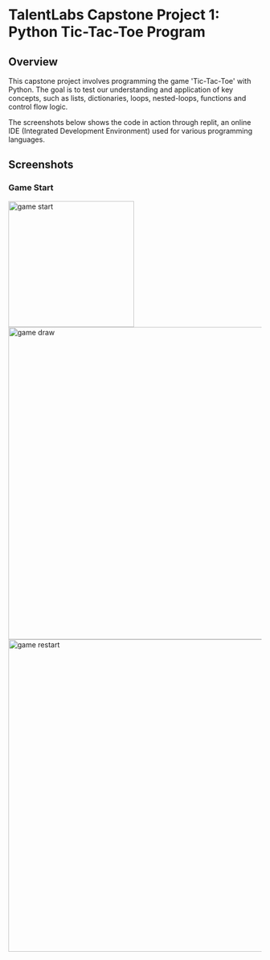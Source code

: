 # TalentLabs Capstone Project 1: Python Tic-Tac-Toe Program

## Overview
This capstone project involves programming the game 'Tic-Tac-Toe' with Python. The goal is to test our understanding and application of key concepts, such as lists, dictionaries, loops, nested-loops, functions and control flow logic.

The screenshots below shows the code in action through replit, an online IDE (Integrated Development Environment) used for various programming languages.

## Screenshots

### Game Start
<img width="250" alt="game start" src="https://raw.githubusercontent.com/adamyangyang/TalentLabs-Capstone-Project-1-Python-Tic-Tac-Toe/main/screenshots/1-game-start.PNG">
<img width="620" alt="game draw" src="">
<img width="620" alt="game restart" src="">
